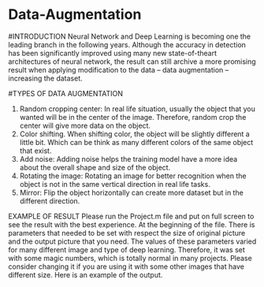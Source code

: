 # Data-Augmentation

#INTRODUCTION
Neural Network and Deep Learning is becoming one the leading branch in the following years.
Although the accuracy in detection has been significantly improved using many new state-of-theart architectures of neural network, the result can still archive a more promising result when
applying modification to the data – data augmentation – increasing the dataset.

#TYPES OF DATA AUGMENTATION
1. Random cropping center:
In real life situation, usually the object that you wanted will be in the center of the image.
Therefore, random crop the center will give more data on the object.
2. Color shifting.
When shifting color, the object will be slightly different a little bit. Which can be think as
many different colors of the same object that exist.
3. Add noise:
Adding noise helps the training model have a more idea about the overall shape and size
of the object.
4. Rotating the image:
Rotating an image for better recognition when the object is not in the same vertical
direction in real life tasks.
5. Mirror:
Flip the object horizontally can create more dataset but in the different direction.

EXAMPLE OF RESULT
Please run the Project.m file and put on full screen to see the result with the best experience. At
the beginning of the file. There is parameters that needed to be set with respect the size of
original picture and the output picture that you need. The values of these parameters varied for
many different image and type of deep learning. Therefore, it was set with some magic numbers,
which is totally normal in many projects. Please consider changing it if you are using it with
some other images that have different size.
Here is an example of the output.
